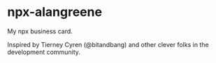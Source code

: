# npx-alangreene

My npx business card.

Inspired by Tierney Cyren (@bitandbang) and other clever folks in the development community.
